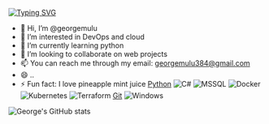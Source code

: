 [![Typing SVG](https://readme-typing-svg.demolab.com?font=Fira+Code&pause=1000&color=2A86F7&width=435&lines=Always+learning;George+Mulu)](https://git.io/typing-svg)
- 👋 Hi, I’m @georgemulu
- 👀 I’m interested in DevOps and cloud
- 🌱 I’m currently learning python
- 💞️ I’m looking to collaborate on web projects
- 📫 You can reach me through my email: georgemulu384@gmail.com
- 😄 ..
- ⚡ Fun fact: I love pineapple mint juice
[Python](https://img.shields.io/badge/-Python-3776AB?style=flat-square&logo=Python&logoColor=white)
![C#](https://img.shields.io/badge/-C%23-239120?style=flat-square&logo=c-sharp&logoColor=white)
![MSSQL](https://img.shields.io/badge/-MSSQL-CC2927?style=flat-square&logo=microsoft-sql-server&logoColor=white)
![Docker](https://img.shields.io/badge/-Docker-2496ED?style=flat-square&logo=docker&logoColor=white)
![Kubernetes](https://img.shields.io/badge/-Kubernetes-326CE5?style=flat-square&logo=kubernetes&logoColor=white)
![Terraform](https://img.shields.io/badge/-Terraform-7B42BC?style=flat-square&logo=terraform&logoColor=white)
[Git](https://img.shields.io/badge/-Git-F05032?style=flat-square&logo=git&logoColor=white)
![Windows](https://img.shields.io/badge/-Windows-0078D6?style=flat-square&logo=windows&logoColor=white)

![George's GitHub stats](https://github-readme-stats.vercel.app/api?username=georgemulu&theme=dark&show_icons=true)
<!---
georgemulu/georgemulu is a ✨ special ✨ repository because its `README.md` (this file) appears on your GitHub profile.
You can click the Preview link to take a look at your changes.
--->
